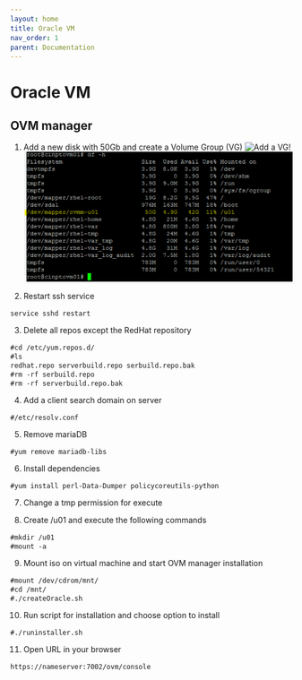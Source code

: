 ```yaml
---
layout: home
title: Oracle VM
nav_order: 1
parent: Documentation
---
```


Oracle VM
=========

OVM manager
-----------
1. Add a new disk with 50Gb and create a Volume Group (VG)
![Add a VG!](C:\Users\JoaoSilva\Documents\GitHub\main\assets\images\Picture1.png "Add a VG")
![Add a VG!](/assets/images/Picture2.png "Add a VG")

2. Restart ssh service
```
service sshd restart
```

3. Delete all repos except the RedHat repository
```
#cd /etc/yum.repos.d/
#ls
redhat.repo serverbuild.repo serbuild.repo.bak
#rm -rf serbuild.repo
#rm -rf serverbuild.repo.bak
```

4. Add a client search domain on server
```
#/etc/resolv.conf
```

5. Remove mariaDB
```
#yum remove mariadb-libs
```

6. Install dependencies
```
#yum install perl-Data-Dumper policycoreutils-python
```

7. Change a tmp permission for execute

8. Create /u01 and execute the following commands
```
#mkdir /u01
#mount -a
```

9. Mount iso on virtual machine and start OVM manager installation
```
#mount /dev/cdrom/mnt/
#cd /mnt/
#./createOracle.sh
```

10. Run script for installation and choose option to install
```
#./runinstaller.sh
```

11. Open URL in your browser
```
https://nameserver:7002/ovm/console
```

